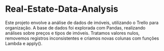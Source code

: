 # Real-Estate-Data-Analysis
Este projeto envolve a análise de dados de imóveis, utilizando o Trello para organização. A base de dados foi explorada com Pandas, realizando análises sobre preços e tipos de imóveis. Tratamos valores nulos, removemos registros inconsistentes e criamos novas colunas com funções Lambda e apply().
